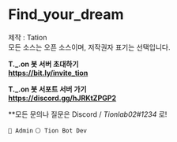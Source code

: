 # Find_your_dream 
제작 : Tation  
모든 소스는 오픈 소스이며, 저작권자 표기는 선택입니다.
  
**T._.on 봇 서버 초대하기**  
**__https://bit.ly/invite_tion__**
  
**T._.on 봇 서포트 서버 가기**   
**__https://discord.gg/hJRKtZPGP2__**   
  
**모든 문의나 질문은 Discord / *Tionlab02#1234* 로!

``` 🔴 Admin ``` ``` ⚪ Tion Bot Dev ```
